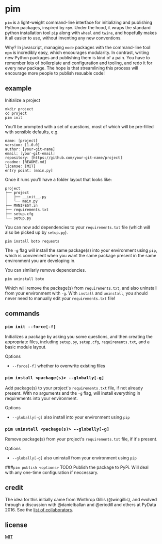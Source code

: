 # pim

`pim` is a light-weight command-line interface for initializing and publishing Python packages, inspired by `npm`. Under the hood, it wraps the standard python installation tool `pip` along with `wheel` and `twine`, and hopefully makes it all easier to use, without inventing any new conventions.

Why? In javascript, managing `node` packages with the command-line tool `npm` is incredibly easy, which encourages modularity. In contrast, writing new Python packages and publishing them is kind of a pain. You have to remember lots of boilerplate and configuration and tooling, and redo it for every new package. The hope is that streamlining this process will encourage more people to publish resuable code! 

## example

Initialize a project
```
mkdir project
cd project
pim init
```

You'll be prompted with a set of questions, most of which will be pre-filled with sensible defaults, e.g.

```
name: [project]
version: [1.0.0]
author: [your-git-name]
email: [your-git-email]
repository: [https://github.com/your-git-name/project]
readme: [README.md]
license: [MIT]
entry point: [main.py]
```

Once it runs you'll have a folder layout that looks like:
```
project
├── project
│   ├── __init__.py
│   └── main.py
├── MANIFEST.in
├── requirements.txt
├── setup.cfg
└── setup.py
```

You can now add dependencies to your `requirements.txt` file (which will also be picked up by `setup.py`).

```
pim install boto requests
```

The `-g` flag will install the same package(s) into your environment using `pip`, which is convienient when you want the same package present in the same environment you are developing in.

You can similarly remove dependencies.

```
pim uninstall boto
```

Which will remove the package(s) from `requirements.txt`, and also uninstall from your environment with `-g`. With `install` and `uninstall`, you should never need to manually edit your `requirements.txt` file!

## commands

### `pim init --force[-f]`

Initializes a package by asking you some questions, and then creating the appropriate files, including `setup.py`, `setup.cfg`, `requirements.txt`, and a basic module layout.

Options
- `--force[-f]` whether to overwrite existing files

### `pim install <package(s)> --globally[-g]`

Add package(s) to your project's `requirements.txt` file, if not already present. With no arguments and the `-g` flag, will install everything in requirements into your environment.

Options
- `--globally[-g]` also install into your environment using `pip`

### `pim uninstall <package(s)> --globally[-g]`

Remove package(s) from your project's `requirements.txt` file, if it's present.

Options
- `--globally[-g]` also uninstall from your environment using `pip`

###`pim publish <options>`
TODO Publish the package to PyPi. Will deal with any one-time configuration if neccessary.

## credit

The idea for this initially came from Winthrop Gillis (@wingillis), and evolved through a discussion with @danielballan and @ericdill and others at PyData 2016. See the [list of collaborators](collaborators.md).

## license

[MIT](LICENSE)
